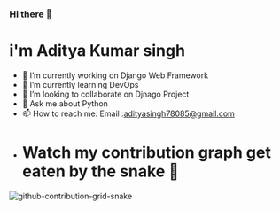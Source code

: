### Hi there 👋
# i'm Aditya Kumar singh



- 🔭 I’m currently working on Django Web Framework
- 🌱 I’m currently learning DevOps
- 👯 I’m looking to collaborate on Djnago Project
- 💬 Ask me about Python 
- 📫 How to reach me: Email :adityasingh78085@gmail.com
- # Watch my contribution graph get eaten by the snake 🐍
![github-contribution-grid-snake](https://user-images.githubusercontent.com/65594658/158159492-83d998a5-8d02-400f-905d-bd8def864d99.gif)
